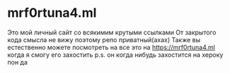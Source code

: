 # mrf0rtuna4.ml
Это мой личный сайт со всякимим крутыми ссылками
От закрытого кода смысла не вижу поэтому репо приватный(ахах)
Также вы естественно можете посмотреть на все это на https://mrf0rtuna4.ml когда я смогу его захостить 
p.s. он когда нибудь захостится на хероку пон да
